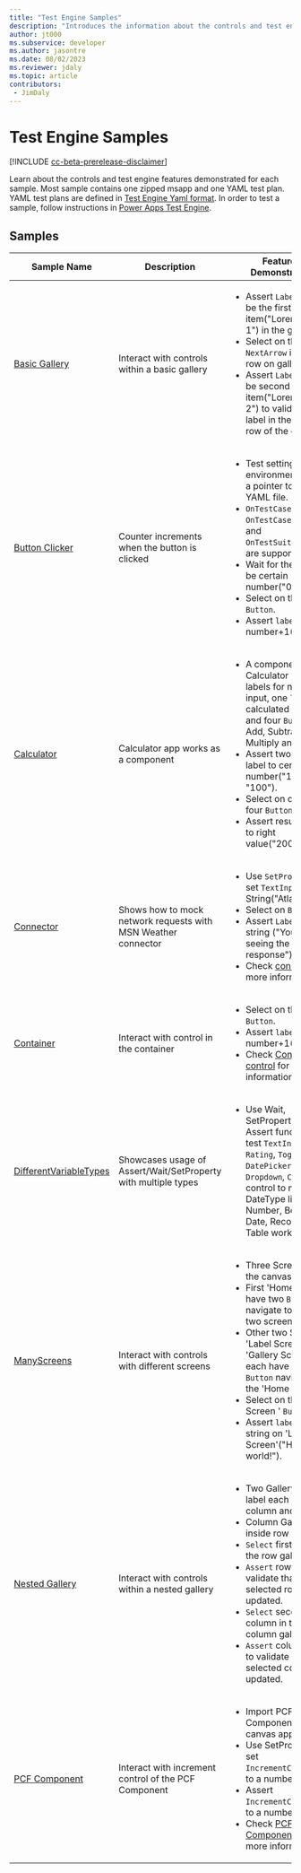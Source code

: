 ```yaml
---
title: "Test Engine Samples"
description: "Introduces the information about the controls and test engine features demonstrated for each sample."
author: jt000
ms.subservice: developer
ms.author: jasontre
ms.date: 08/02/2023
ms.reviewer: jdaly
ms.topic: article
contributors:
 - JimDaly
---
```

# Test Engine Samples

[!INCLUDE [cc-beta-prerelease-disclaimer](../../includes/cc-beta-prerelease-disclaimer.md)]

Learn about the controls and test engine features demonstrated for each sample. Most sample contains one zipped msapp and one YAML test plan. YAML test plans are defined in [Test Engine Yaml format](yaml.md). In order to test a sample, follow instructions in [Power Apps Test Engine](overview.md).

## Samples


| Sample Name|Description |  Features Demonstrated |
|---|---|---|
| [Basic Gallery](https://github.com/microsoft/PowerApps-TestEngine/tree/main/samples/basicgallery) | Interact with controls within a basic gallery | <ul><li>Assert `Label` Text to be the first item("Lorem ipsum 1") in the gallery. </li><li>Select on the `NextArrow` in first row on gallery. </li><li>Assert `Label` Text to be second item("Lorem ipsum 2") to validate the label in the second row of the gallery.|
|[Button Clicker](https://github.com/microsoft/PowerApps-TestEngine/tree/main/samples/buttonclicker) | Counter increments when the button is clicked | <ul><li>Test settings and environment can be a pointer to another YAML file. </li><li>`OnTestCaseStart`, `OnTestCaseComplete`, and `OnTestSuiteComplete` are supported.  </li><li>Wait for the `label`to be certain number("0"). </li><li>Select on the `Button`. </li><li>Assert `label` to be number+1("1").
| [Calculator](https://github.com/microsoft/PowerApps-TestEngine/tree/main/samples/calculator) |  Calculator app works as a component |<ul><li>A component for Calculator with two labels for number input, one `lable` for calculated result and four `Button` for Add, Subtract, Multiply and Divide. </li><li>Assert two input label to certain number("100", "100"). </li><li>Select on one of four `Button`(Add). </li><li>Assert result `Label` to right value("200").
| [Connector](https://github.com/microsoft/PowerApps-TestEngine/tree/main/samples/connector) | Shows how to mock network requests with MSN Weather connector | <ul><li>Use `SetProperty` to set `TextInput` to a String("Atlanta"). </li><li>Select on `Button`. </li><li>Assert `Label` to a string ("You're seeing the mock response"). </li><li>Check [connector](/connectors/connector-reference/connector-reference-powerapps-connectors) for more information.
| [Container](https://github.com/microsoft/PowerApps-TestEngine/tree/main/samples/containers) | Interact with control in the container |<ul><li>Select on the `Button`. </li><li>Assert `label` to be number+1("1"). </li><li>Check [Container control](/power-apps/maker/canvas-apps/controls/control-container) for more information.
 |[DifferentVariableTypes](https://github.com/microsoft/PowerApps-TestEngine/tree/main/samples/differentvariabletypes) | Showcases usage of Assert/Wait/SetProperty with multiple types |<ul><li>Use Wait, SetProperty, and Assert function to test `TextInput`, `Rating`, `Toggle`, `DatePicker`, `Dropdown`, `ComboBox` control to make sure DateType like String, Number, Boolean, Date, Record, and Table works.
 |[ManyScreens](https://github.com/microsoft/PowerApps-TestEngine/tree/main/samples/manyscreens) | Interact with controls with different screens |<ul><li>Three Screens on the canvas app. </li><li>First 'Home Screen' have two `Button` navigate to other two screens. </li><li>Other two Screens 'Label Screen' and 'Gallery Screen' each have one `Button` navigate to the 'Home Screen'. </li><li>Select on the 'Label Screen ' `Button`. </li><li>Assert `label1` to be string on 'Label Screen'("Hello world!").
 |[Nested Gallery](https://github.com/microsoft/PowerApps-TestEngine/tree/main/samples/nestedgallery)| Interact with controls within a nested gallery |<ul><li>Two Gallery and two label each with column and row. </li><li>Column Gallery inside row Gallery.  </li><li>`Select` first row in the row gallery. </li><li>`Assert` row `Label` to validate that the selected row is updated. </li><li>`Select` second column in the column gallery. </li><li>`Assert` column `Label` to validate that the selected column is updated. 
 |[PCF Component](https://github.com/microsoft/PowerApps-TestEngine/tree/main/samples/pcfcomponent) | Interact with increment control of the PCF Component |<ul><li>Import PCF Component in the canvas app. </li><li>Use SetProperty to set `IncrementControl1` to a number(10). </li><li>Assert `IncrementControl1` to a number (10). </li><li>Check [PCF Component](/power-apps/developer/component-framework/overview) for more information.

 <!-- This Screen Navigation sample doesn't exist in the repo -->

 <!-- |[Screen Navigation](https://github.com/microsoft/PowerApps-TestEngine/tree/main/samples/screennavigation) | Interact with controls for navigate to different screen |<ul><li>Two Screens and labels on the canvas app. </li><li>'Screen1' have `Button2` navigate to second screen. </li><li>'Screen2' have `Button1` navigate to first screen. </li><li>Select on the `Button2`. </li><li>Assert `label2` to be the string("Screen2"). -->
